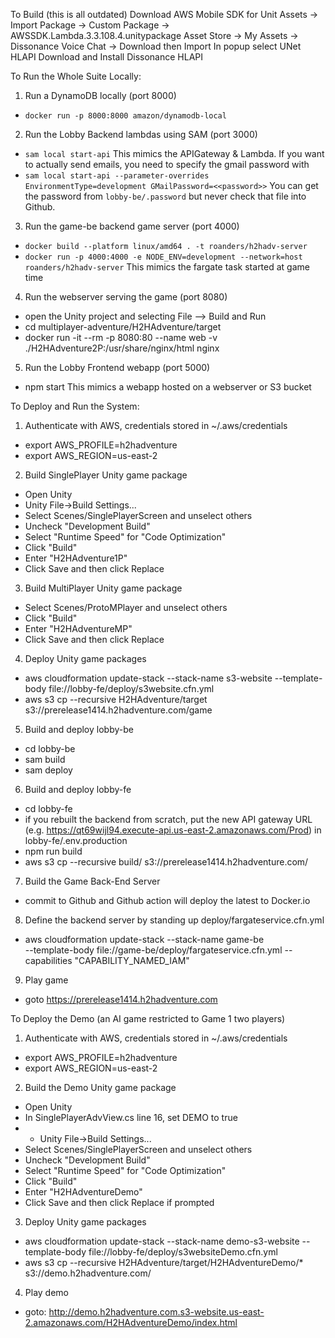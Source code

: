 To Build (this is all outdated)
Download AWS Mobile SDK for Unit
Assets -> Import Package -> Custom Package -> AWSSDK.Lambda.3.3.108.4.unitypackage
Asset Store -> My Assets -> Dissonance Voice Chat -> Download then Import
In popup select UNet HLAPI
Download and Install Dissonance HLAPI

To Run the Whole Suite Locally:
1. Run a DynamoDB locally (port 8000)
  - `docker run -p 8000:8000 amazon/dynamodb-local`
2. Run the Lobby Backend lambdas using SAM (port 3000)
  - `sam local start-api`
  This mimics the APIGateway & Lambda.
  If you want to actually send emails, you need to specify the gmail password with
  - `sam local start-api --parameter-overrides EnvironmentType=development GMailPassword=<<password>>`
  You can get the password from `lobby-be/.password` but never check that file into Github.
3. Run the game-be backend game server (port 4000) 
  - `docker build --platform linux/amd64 . -t roanders/h2hadv-server`
  - `docker run -p 4000:4000 -e NODE_ENV=development --network=host roanders/h2hadv-server`
  This mimics the fargate task started at game time
4. Run the webserver serving the game (port 8080)
  - open the Unity project and selecting File --> Build and Run
  - cd multiplayer-adventure/H2HAdventure/target
  - docker run -it --rm -p 8080:80 --name web -v ./H2HAdventure2P:/usr/share/nginx/html nginx
5. Run the Lobby Frontend webapp (port 5000)
  - npm start
  This mimics a webapp hosted on a webserver or S3 bucket

To Deploy and Run the System:
1. Authenticate with AWS, credentials stored in ~/.aws/credentials
  - export AWS_PROFILE=h2hadventure
  - export AWS_REGION=us-east-2
2. Build SinglePlayer Unity game package
 - Open Unity
 - Unity File->Build Settings...
 - Select Scenes/SinglePlayerScreen and unselect others
 - Uncheck "Development Build"
 - Select "Runtime Speed" for "Code Optimization"
 - Click "Build"
 - Enter "H2HAdventure1P"
 - Click Save and then click Replace
3. Build MultiPlayer Unity game package
 - Select Scenes/ProtoMPlayer and unselect others
 - Click "Build"
 - Enter "H2HAdventureMP"
 - Click Save and then click Replace
4. Deploy Unity game packages
 - aws cloudformation update-stack --stack-name s3-website  --template-body file://lobby-fe/deploy/s3website.cfn.yml
 - aws s3 cp --recursive H2HAdventure/target s3://prerelease1414.h2hadventure.com/game
5. Build and deploy lobby-be
 - cd lobby-be
 - sam build
 - sam deploy
6. Build and deploy lobby-fe
 - cd lobby-fe
 - if you rebuilt the backend from scratch, put the new API gateway URL (e.g. https://qt69wijl94.execute-api.us-east-2.amazonaws.com/Prod) in lobby-fe/.env.production
 - npm run build
 - aws s3 cp --recursive build/ s3://prerelease1414.h2hadventure.com/
7. Build the Game Back-End Server
  - commit to Github and Github action will deploy the latest to Docker.io
8. Define the backend server by standing up deploy/fargateservice.cfn.yml
  - aws cloudformation update-stack --stack-name game-be \
   --template-body file://game-be/deploy/fargateservice.cfn.yml --capabilities "CAPABILITY_NAMED_IAM"
9. Play game
 - goto https://prerelease1414.h2hadventure.com

 To Deploy the Demo (an AI game restricted to Game 1 two players)
1. Authenticate with AWS, credentials stored in ~/.aws/credentials
  - export AWS_PROFILE=h2hadventure
  - export AWS_REGION=us-east-2
2. Build the Demo Unity game package
  - Open Unity
  - In SinglePlayerAdvView.cs line 16, set DEMO to true
  -  - Unity File->Build Settings...
  - Select Scenes/SinglePlayerScreen and unselect others
  - Uncheck "Development Build"
  - Select "Runtime Speed" for "Code Optimization"
  - Click "Build"
  - Enter "H2HAdventureDemo"
  - Click Save and then click Replace if prompted
3. Deploy Unity game packages
  - aws cloudformation update-stack --stack-name demo-s3-website  --template-body file://lobby-fe/deploy/s3websiteDemo.cfn.yml
  - aws s3 cp --recursive H2HAdventure/target/H2HAdventureDemo/* s3://demo.h2hadventure.com/
4. Play demo
  - goto: http://demo.h2hadventure.com.s3-website.us-east-2.amazonaws.com/H2HAdventureDemo/index.html
